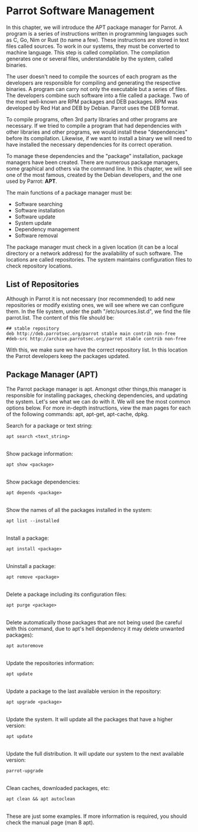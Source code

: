 # Parrot Software Management #

In this chapter, we will introduce the APT package manager for Parrot. A program is a series of instructions written in programming languages such as C, Go, Nim or Rust (to name a few). These instructions are stored in text files called sources. To work in our systems, they must be converted to machine language. This step is called compilation. The compilation generates one or several files, understandable by the system, called binaries.

The user doesn't need to compile the sources of each program as the developers are responsible for compiling and generating the respective binaries. A program can carry not only the executable but a series of files. The developers combine such software into a file called a package. Two of the most well-known are RPM packages and DEB packages. RPM was developed by Red Hat and DEB by Debian. Parrot uses the DEB format.

To compile programs, often 3rd party libraries and other programs are necessary. If we tried to compile a program that had dependencies with other libraries and other programs, we would install these "dependencies" before its compilation. Likewise, if we want to install a binary we will need to have installed the necessary dependencies for its correct operation.

To manage these dependencies and the "package" installation, package managers have been created. There are numerous package managers, some graphical and others via the command line. In this chapter, we will see one of the most famous, created by the Debian developers, and the one used by Parrot: **APT**.

The main functions of a package manager must be:

- Software searching
- Software installation
- Software update
- System update
- Dependency management
- Software removal

The package manager must check in a given location (it can be a local directory or a network address) for the availability of such software. The locations are called repositories. The system maintains configuration files to check repository locations.

## List of Repositories ##

Although in Parrot it is not necessary (nor recommended) to add new repositories or modify existing ones, we will see where we can configure them. In the file system, under the path "/etc/sources.list.d", we find the file parrot.list. The content of this file should be:

	## stable repository
	deb http://deb.parrotsec.org/parrot stable main contrib non-free
	#deb-src http://archive.parrotsec.org/parrot stable contrib non-free

With this, we make sure we have the correct repository list. In this location the Parrot developers keep the packages updated.

## Package Manager (APT) ##

The Parrot package manager is apt. Amongst other things,this manager is responsible for installing packages, checking dependencies, and updating the system. Let's see what we can do with it. We will see the most common options below. For more in-depth instructions, view the man pages for each of the following commands: apt, apt-get, apt-cache, dpkg.

Search for a package or text string:

    apt search <text_string>

\
Show package information:

    apt show <package>

\
Show package dependencies:

    apt depends <package>

\
Show the names of all the packages installed in the system:

    apt list --installed
	
\
Install a package:

    apt install <package>

\
Uninstall a package:

    apt remove <package>

\
Delete a package including its configuration files:

    apt purge <package>

\
Delete automatically those packages that are not being used (be careful with this command, due to apt's hell dependency it may delete unwanted packages): 

    apt autoremove

\
Update the repositories information:

    apt update

\
Update a package to the last available version in the repository:

    apt upgrade <package>
	
\
Update the system. It will update all the packages that have a higher version:

    apt update

\
Update the full distribution. It will update our system to the next available version:

    parrot-upgrade

\
Clean caches, downloaded packages, etc:

    apt clean && apt autoclean

\
These are just some examples. If more information is required, you should check the manual page (man 8 apt).
